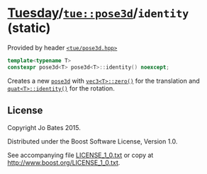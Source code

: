 [Tuesday](../../../README.md)/[`tue::pose3d`](../../headers/pose3d.md)/`identity` (static)
==========================================================================================
Provided by header [`<tue/pose3d.hpp>`](../../headers/pose3d.md)

```c++
template<typename T>
constexpr pose3d<T> pose3d<T>::identity() noexcept;
```

Creates a new [`pose3d`](../../headers/pose3d.md) with
[`vec3<T>::zero()`](../vec/zero.md) for the translation and
[`quat<T>::identity()`](../quat/identity.md) for the rotation.

License
-------
Copyright Jo Bates 2015.

Distributed under the Boost Software License, Version 1.0.

See accompanying file [LICENSE_1_0.txt](../../../LICENSE_1_0.txt) or copy at
http://www.boost.org/LICENSE_1_0.txt.
